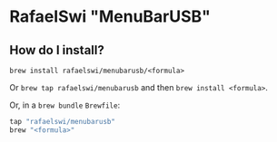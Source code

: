 # RafaelSwi "MenuBarUSB"

## How do I install?

`brew install rafaelswi/menubarusb/<formula>`

Or `brew tap rafaelswi/menubarusb` and then `brew install <formula>`.

Or, in a `brew bundle` `Brewfile`:

```ruby
tap "rafaelswi/menubarusb"
brew "<formula>"
```
